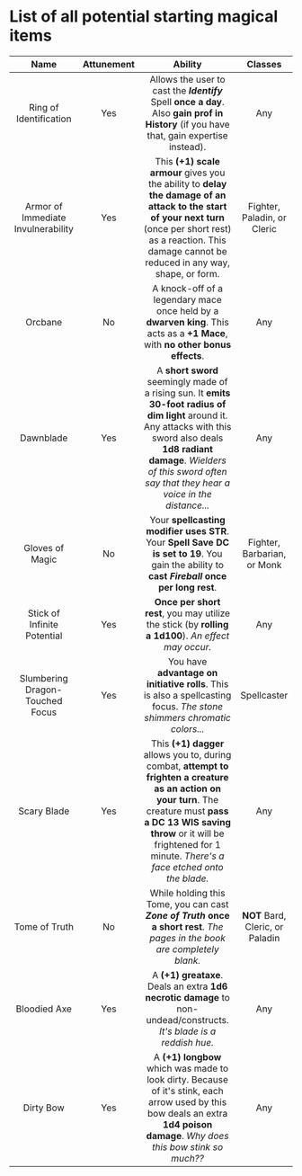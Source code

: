 # List of all potential starting magical items

Name | Attunement | Ability | Classes
:---:|:---:|:---:|:---:|
Ring of Identification | Yes | Allows the user to cast the **_Identify_** Spell **once a day**. Also **gain prof in History** (if you have that, gain expertise instead). | Any 
Armor of Immediate Invulnerability | Yes | This **(+1) scale armour** gives you the ability to **delay the damage of an attack to the start of your next turn** (once per short rest) as a reaction. This damage cannot be reduced in any way, shape, or form. | Fighter, Paladin, or Cleric
Orcbane | No | A knock-off of a legendary mace once held by a **dwarven king**. This acts as a **+1 Mace**, with **no other bonus effects**. | Any
Dawnblade | Yes | A **short sword** seemingly made of a rising sun. It **emits 30-foot radius of dim light** around it. Any attacks with this sword also deals **1d8 radiant damage**. *Wielders of this sword often say that they hear a voice in the distance...* | Any
Gloves of Magic | No | Your **spellcasting modifier uses STR**. Your **Spell Save DC is set to 19**. You gain the ability to **cast _Fireball_ once per long rest**. | Fighter, Barbarian, or Monk
Stick of Infinite Potential | Yes | **Once per short rest**, you may utilize the stick (by **rolling a 1d100**). *An effect may occur.* | Any
Slumbering Dragon-Touched Focus | Yes | You have **advantage on initiative rolls**. This is also a spellcasting focus. *The stone shimmers chromatic colors...* | Spellcaster
Scary Blade | Yes | This **(+1) dagger** allows you to, during combat, **attempt to frighten a creature as an action on your turn**. The creature must **pass a DC 13 WIS saving throw** or it will be frightened for 1 minute. *There's a face etched onto the blade.* | Any
Tome of Truth | No | While holding this Tome, you can cast **_Zone of Truth_ once a short rest**. *The pages in the book are completely blank.* | **NOT** Bard, Cleric, or Paladin
Bloodied Axe | Yes | A **(+1) greataxe**. Deals an extra **1d6 necrotic damage** to non-undead/constructs. *It's blade is a reddish hue.* | Any
Dirty Bow | Yes | A **(+1) longbow** which was made to look dirty. Because of it's stink, each arrow used by this bow deals an extra **1d4 poison damage**. *Why does this bow stink so much??* | Any
